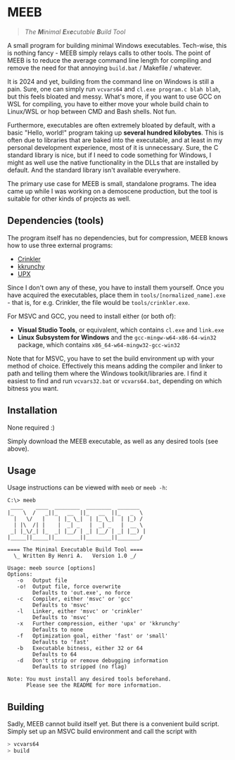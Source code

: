 # MEEB
> _The **M**inimal **E**x**e**cutable **B**uild Tool_

A small program for building minimal Windows executables. Tech-wise, this is nothing fancy - MEEB simply relays calls to other tools. The point of MEEB is to reduce the average command line length for compiling and remove the need for that annoying `build.bat` / Makefile / whatever.

It is 2024 and yet, building from the command line on Windows is still a pain. Sure, one can simply run `vcvars64` and `cl.exe program.c blah blah`, but this feels bloated and messy. What's more, if you want to use GCC on WSL for compiling, you have to either move your whole build chain to Linux/WSL or hop between CMD and Bash shells. Not fun.

Furthermore, executables are often extremely bloated by default, with a basic "Hello, world!" program taking up **several hundred kilobytes**. This is often due to libraries that are baked into the executable, and at least in my personal development experience, most of it is unnecessary. Sure, the C standard library is nice, but if I need to code something for Windows, I might as well use the native functionality in the DLLs that are installed by default. And the standard library isn't available everywhere.

The primary use case for MEEB is small, standalone programs. The idea came up while I was working on a demoscene production, but the tool is suitable for other kinds of projects as well.

## Dependencies (tools)

The program itself has no dependencies, but for compression, MEEB knows how to use three external programs:

* [Crinkler](https://github.com/runestubbe/Crinkler)
* [kkrunchy](https://www.farbrausch.de/~fg/kkrunchy/)
* [UPX](https://upx.github.io/)

Since I don't own any of these, you have to install them yourself. Once you have acquired the executables, place them in `tools/[normalized_name].exe` - that is, for e.g. Crinkler, the file would be `tools/crinkler.exe`.

For MSVC and GCC, you need to install either (or both of):

* **Visual Studio Tools**, or equivalent, which contains `cl.exe` and `link.exe`
* **Linux Subsystem for Windows** and the `gcc-mingw-w64-x86-64-win32` package, which contains `x86_64-w64-mingw32-gcc-win32`

Note that for MSVC, you have to set the build environment up with your method of choice. Effectively this means adding the compiler and linker to path and telling them where the Windows toolkit/libraries are. I find it easiest to find and run `vcvars32.bat` or `vcvars64.bat`, depending on which bitness you want.

## Installation

None required :)

Simply download the MEEB executable, as well as any desired tools (see above).

## Usage

Usage instructions can be viewed with `meeb` or `meeb -h`:

```
C:\> meeb
 ____    ____  ________  ________  _______
|_   \  /   _||_   __  ||_   __  ||_   _  \
  |   \/   |    | |_ \_|  | |_ \_|  | |_) /
  | |\  /| |    |  _| _   |  _| _   |  __ \
 _| |_\/_| |_  _| |__/ | _| |__/ | _| |__) |
|_____||_____||________||________||_______/

==== The Minimal Executable Build Tool ====
  \_ Written By Henri A.   Version 1.0 _/

Usage: meeb source [options]
Options:
   -o   Output file
   -o!  Output file, force overwrite
        Defaults to 'out.exe', no force
   -c   Compiler, either 'msvc' or 'gcc'
        Defaults to 'msvc'
   -l   Linker, either 'msvc' or 'crinkler'
        Defaults to 'msvc'
   -x   Further compression, either 'upx' or 'kkrunchy'
        Defaults to none
   -f   Optimization goal, either 'fast' or 'small'
        Defaults to 'fast'
   -b   Executable bitness, either 32 or 64
        Defaults to 64
   -d   Don't strip or remove debugging information
        Defaults to stripped (no flag)

Note: You must install any desired tools beforehand.
      Please see the README for more information.
```

## Building

Sadly, MEEB cannot build itself yet. But there is a convenient build script. Simply set up an MSVC build environment and call the script with
```bash
> vcvars64
> build
```
